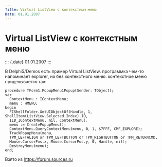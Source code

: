 ```yaml
---
Title: Virtual ListView с контекстным меню
Date: 01.01.2007
---
```



Virtual ListView с контекстным меню
===================================

::: {.date}
01.01.2007
:::

В Delphi5/Demos есть пример Virtual ListView. программка чем-то
напоминает explorer, но без контекстного меню. контекстное меню
приделывается так:

    procedure TForm1.PopupMenu1Popup(Sender: TObject);
    var
      ContextMenu : IContextMenu;
      menu : HMENU;
    begin
      FIShellFolder.GetUIObjectOf(Handle, 1, ShellItem(ListView.Selected.Index).ID,
      IID_IContextMenu, nil, ContextMenu);
      menu := CreatePopupMenu();
      ContextMenu.QueryContextMenu(menu, 0, 1, $7FFF, CMF_EXPLORE);
      TrackPopupMenu(menu,
      TPM_LEFTALIGN or TPM_LEFTBUTTON or TPM_RIGHTBUTTON or TPM_RETURNCMD,
      Mouse.CursorPos.x, Mouse.CursorPos.y, 0, Handle, nil);
      DestroyMenu(menu);
    end;

Взято из <https://forum.sources.ru>
